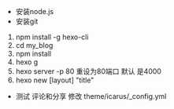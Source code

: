 - 安装node.js
- 安装git
1. npm install -g hexo-cli
2. cd my_blog
3. npm install
4. hexo g
5. hexo server -p 80   重设为80端口 默认 是4000
6. hexo new [layout] "title"

- 测试 评论和分享 修改 theme/icarus/_config.yml 